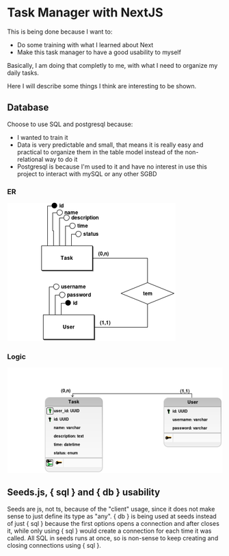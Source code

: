 # Task Manager with NextJS

This is being done because I want to:
* Do some training with what I learned about Next
* Make this task manager to have a good usability to myself

Basically, I am doing that completly to me, with what I need to organize my daily tasks.

Here I will describe some things I think are interesting to be shown.

## Database
Choose to use SQL and postgresql because:
* I wanted to train it
* Data is very predictable and small, that means it is really easy and practical to organize them in the table model instead of the non-relational way to do it
* Postgresql is because I'm used to it and have no interest in use this project to interact with mySQL or any other SGBD

### ER
![ER model](./diagrams/er_model_v1.png "ER model")

### Logic
![Logic model](./diagrams/logic_model_v1.png "Logic model")

## Seeds.js, { sql } and { db } usability
Seeds are js, not ts, because of the "client" usage, since it does not make sense to just define its type as "any". 
{ db } is being used at seeds instead of just { sql } because the first options opens a connection and after closes it, while only using { sql } would create a connection for each time it was called. All SQL in seeds runs at once, so is non-sense to keep creating and closing connections using { sql }.

